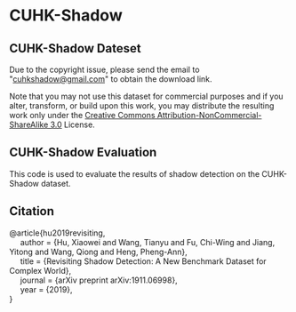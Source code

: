# CUHK-Shadow

## CUHK-Shadow Dateset

Due to the copyright issue, please send the email to "cuhkshadow@gmail.com" to obtain the download link.

Note that you may not use this dataset for commercial purposes and if you alter, transform, or build upon this work, you may distribute the resulting work only under the [Creative Commons Attribution-NonCommercial-ShareAlike 3.0](https://creativecommons.org/licenses/by-nc-sa/3.0/) License.

## CUHK-Shadow Evaluation

This code is used to evaluate the results of shadow detection on the CUHK-Shadow dataset. 

## Citation

@article{hu2019revisiting,                  
&nbsp;&nbsp;&nbsp;&nbsp;  author = {Hu, Xiaowei and Wang, Tianyu and Fu, Chi-Wing and Jiang, Yitong and Wang, Qiong and Heng, Pheng-Ann},      
&nbsp;&nbsp;&nbsp;&nbsp;  title = {Revisiting Shadow Detection: A New Benchmark Dataset for Complex World},      
&nbsp;&nbsp;&nbsp;&nbsp;  journal = {arXiv preprint arXiv:1911.06998},        
&nbsp;&nbsp;&nbsp;&nbsp;  year = {2019},                                         
}
